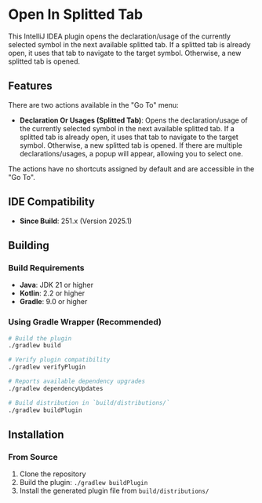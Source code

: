 # Open In Splitted Tab

This IntelliJ IDEA plugin opens the declaration/usage of the currently selected symbol in the next available splitted tab. If a splitted tab is already open, it uses that tab to navigate to the target symbol. Otherwise, a new splitted tab is opened.

## Features

There are two actions available in the "Go To" menu:

- **Declaration Or Usages (Splitted Tab)**: Opens the declaration/usage of the currently selected symbol in the next available splitted tab. If a splitted tab is already open, it uses that tab to navigate to the target symbol. Otherwise, a new splitted tab is opened. If there are multiple declarations/usages, a popup will appear, allowing you to select one.

The actions have no shortcuts assigned by default and are accessible in the "Go To".

## IDE Compatibility

- **Since Build**: 251.x (Version 2025.1)

## Building

### Build Requirements
- **Java**: JDK 21 or higher
- **Kotlin**: 2.2 or higher
- **Gradle**: 9.0 or higher

### Using Gradle Wrapper (Recommended)

```bash
# Build the plugin
./gradlew build

# Verify plugin compatibility
./gradlew verifyPlugin

# Reports available dependency upgrades
./gradlew dependencyUpdates

# Build distribution in `build/distributions/`
./gradlew buildPlugin
```

## Installation

### From Source

1. Clone the repository
2. Build the plugin: `./gradlew buildPlugin`
3. Install the generated plugin file from `build/distributions/`
